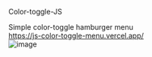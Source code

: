 Color-toggle-JS

Simple color-toggle hamburger menu</br>
https://js-color-toggle-menu.vercel.app/</br>
![image](https://user-images.githubusercontent.com/102415578/226109313-b67b879d-8d31-471e-ac9b-dbea911bbfb8.png)
